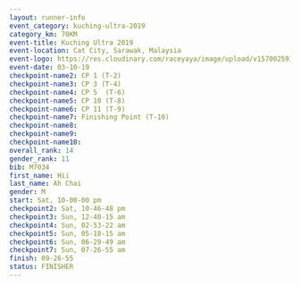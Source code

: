 ```yaml
---
layout: runner-info 
event_category: kuching-ultra-2019 
category_km: 70KM 
event-title: Kuching Ultra 2019
event-location: Cat City, Sarawak, Malaysia 
event-logo: https://res.cloudinary.com/raceyaya/image/upload/v1570025915/logo/kuching_ultra_jsvtue.jpg 
event-date: 03-10-19 
checkpoint-name2: CP 1 (T-2) 
checkpoint-name3: CP 3 (T-4) 
checkpoint-name4: CP 5  (T-6) 
checkpoint-name5: CP 10 (T-8) 
checkpoint-name6: CP 11 (T-9) 
checkpoint-name7: Finishing Point (T-10) 
checkpoint-name8: 
checkpoint-name9: 
checkpoint-name10: 
overall_rank: 14
gender_rank: 11
bib: M7034
first_name: Hii
last_name: Ah Chai
gender: M
start: Sat, 10-00-00 pm
checkpoint2: Sat, 10-46-48 pm
checkpoint3: Sun, 12-40-15 am
checkpoint4: Sun, 02-53-22 am
checkpoint5: Sun, 05-18-15 am
checkpoint6: Sun, 06-29-49 am
checkpoint7: Sun, 07-26-55 am
finish: 09-26-55
status: FINISHER
---
```


